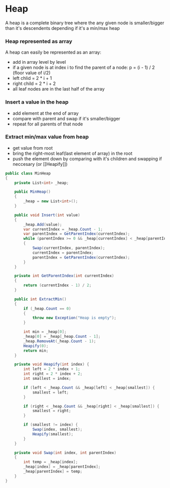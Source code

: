 # Heap

A heap is a complete binary tree where the any given node is smaller/bigger than it's descendents depending if it's a min/max heap

### Heap represented as array
A heap can easily be represented as an array:
- add in array level by level
-  if a given node is at index i to find the parent of a node: p = (i - 1) / 2 (floor value of i/2)
- left chlid = 2 * i + 1
- right child = 2 * i + 2
- all leaf nodes are in the last half of the array

### Insert a value in the heap
- add element at the end of array
- compare with parent and swap if it's smaller/bigger
- repeat for all parents of that node

### Extract min/max value from heap
- get value from root
- bring the right-most leaf(last element of array) in the root
- push the element down by comparing with it's children and swapping if neccesary (or [[Heapify]]) 

```cs
public class MinHeap
{
    private List<int> _heap;

    public MinHeap()
    {
        _heap = new List<int>();
    }

    public void Insert(int value)
    {
        _heap.Add(value);
        var currentIndex = _heap.Count - 1;
        var parentIndex = GetParentIndex(currentIndex);
        while (parentIndex >= 0 && _heap[currentIndex] < _heap[parentIndex])
        {
            Swap(currentIndex, parentIndex);
            currentIndex = parentIndex;
            parentIndex = GetParentIndex(currentIndex);
        }
    }

    private int GetParentIndex(int currentIndex)
    {
        return (currentIndex - 1) / 2;
    }

    public int ExtractMin()
    {
        if (_heap.Count == 0)
        {
            throw new Exception("Heap is empty");
        }

        int min = _heap[0];
        _heap[0] = _heap[_heap.Count - 1];
        _heap.RemoveAt(_heap.Count - 1);
        Heapify(0);
        return min;
    }

    private void Heapify(int index) {
        int left = 2 * index + 1;
        int right = 2 * index + 2;
        int smallest = index;

        if (left < _heap.Count && _heap[left] < _heap[smallest]) {
            smallest = left;
        }

        if (right < _heap.Count && _heap[right] < _heap[smallest]) {
            smallest = right;
        }

        if (smallest != index) {
            Swap(index, smallest);
            Heapify(smallest);
        }
    }

    private void Swap(int index, int parentIndex)
    {
        int temp = _heap[index];
        _heap[index] = _heap[parentIndex];
        _heap[parentIndex] = temp;
    }
}
```